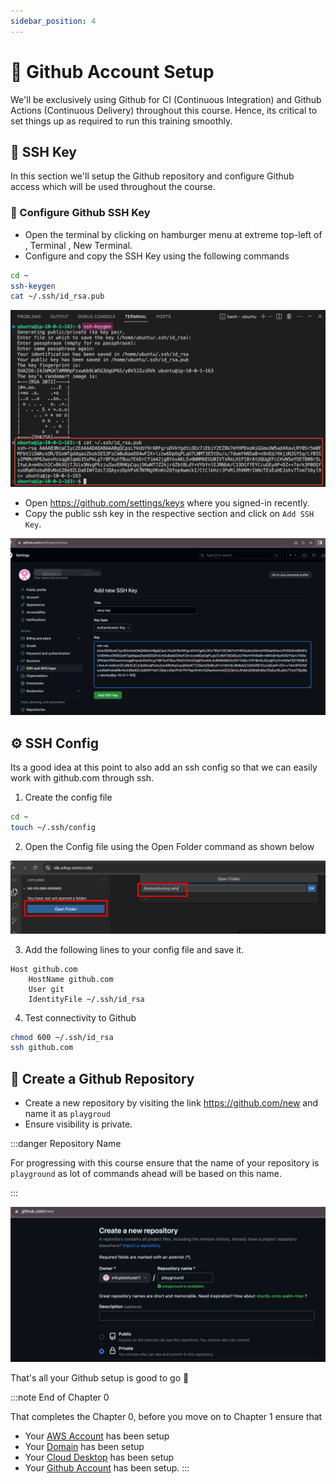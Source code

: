 ```yaml
---
sidebar_position: 4
---
```


# 🐙 Github Account Setup

We'll be exclusively using Github for CI (Continuous Integration) and Github Actions (Continuous Delivery) throughout this course. Hence, its critical to set things up as required to run this training smoothly.

## 🔑 SSH Key

In this section we'll setup the Github repository and configure Github access which will be used throughout the course.

### 🍔 Configure Github SSH Key <i class="fa fa-flask" aria-hidden="true"></i>

- Open the terminal by clicking on hamburger menu at extreme top-left of , Terminal , New Terminal.
- Configure and copy the SSH Key using the following commands

```bash
cd ~
ssh-keygen
cat ~/.ssh/id_rsa.pub
```

![](img/1A_7.png)

- Open <a href="https://github.com/settings/keys">https://github.com/settings/keys</a> where you signed-in recently.
- Copy the public ssh key in the respective section and click on `Add SSH Key`.

![](img/1A_8.png)

## ⚙️ SSH Config

Its a good idea at this point to also add an ssh config so that we can easily work with github.com through ssh.

1. Create the config file
   
```bash
cd ~
touch ~/.ssh/config
```

2. Open the Config file using the Open Folder command as shown below

![](img/open_config.png)

3. Add the following lines to your config file and save it.

```config
Host github.com
    HostName github.com
    User git
    IdentityFile ~/.ssh/id_rsa
```

4. Test connectivity to Github

```bash
chmod 600 ~/.ssh/id_rsa
ssh github.com
```

## 🌟 Create a Github Repository

- Create a new repository by visiting the link <a href="https://github.com/new" target="_blank">https://github.com/new</a> and name it as `playgroud`
- Ensure visibility is private.

:::danger Repository Name

For progressing with this course ensure that the name of your repository is `playground` as lot of commands ahead will be based on this name.

:::

![](img/1A_9.png)

That's all your Github setup is good to go 🎉

:::note End of Chapter 0

That completes the Chapter 0, before you move on to Chapter 1 ensure that

- Your [AWS Account](/docs/chapter0-the-setup/aws-setup.md) has been setup
- Your [Domain](/docs/chapter0-the-setup/domain-setup.md) has been setup
- Your [Cloud Desktop](/docs/chapter0-the-setup/cloud-desktop-setup.md) has been setup
- Your [Github Account](/docs/chapter0-the-setup/github-account-setup.md) has been setup.
:::
